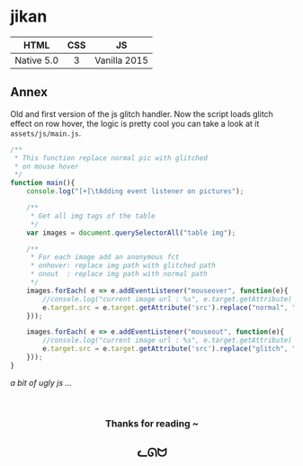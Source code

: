 # jikan

| HTML | CSS | JS |
|:----:|:---:|:--:|
| Native 5.0  | 3   | Vanilla 2015 | 

## Annex
Old and first version of the js glitch handler. Now the script loads glitch effect on row hover, the logic is pretty cool you can take a look at it `assets/js/main.js`.
```js
/**
 * This function replace normal pic with glitched
 * on mouse hover
 */
function main(){
    console.log("[+]\tAdding event listener on pictures");

    /**
     * Get all img tags of the table
     */
    var images = document.querySelectorAll("table img");

    /**
     * For each image add an anonymous fct
     * onhover: replace img path with glitched path
     * onout  : replace img path with normal path
     */
    images.forEach( e => e.addEventListener("mouseover", function(e){
        //console.log("current image url : %s", e.target.getAttribute('src'));
        e.target.src = e.target.getAttribute('src').replace("normal", "glitch");
    }));

    images.forEach( e => e.addEventListener("mouseout", function(e){
        //console.log("current image url : %s", e.target.getAttribute('src'));
        e.target.src = e.target.getAttribute('src').replace("glitch", "normal");
    }));
}
```
*a bit of ugly js ...*


<br>

### <center>Thanks for reading ~</center>
## <center>ᓚᘏᗢ</center>